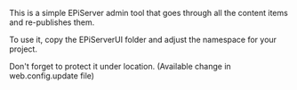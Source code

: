 This is a simple EPiServer admin tool that goes through all the content items and re-publishes them.

To use it, copy the EPiServerUI folder and adjust the namespace for your project.

Don't forget to protect it under location. (Available change in web.config.update file)